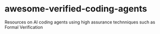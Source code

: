 # awesome-verified-coding-agents
Resources on AI coding agents using high assurance technniques such as Formal Verification
